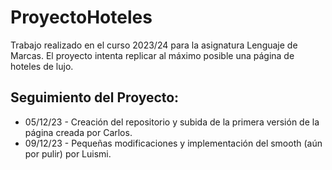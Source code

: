 # ProyectoHoteles
Trabajo realizado en el curso 2023/24 para la asignatura Lenguaje de Marcas.
El proyecto intenta replicar al máximo posible una página de hoteles de lujo.

## Seguimiento del Proyecto: 
- 05/12/23 - Creación del repositorio y subida de la primera versión de la página creada por Carlos.
- 09/12/23 - Pequeñas modificaciones y implementación del smooth (aún por pulir) por Luismi.

